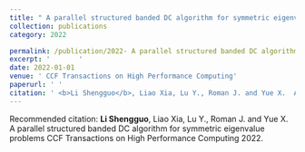 ```yaml
---
title: " A parallel structured banded DC algorithm for symmetric eigenvalue problems"
collection: publications
category: 2022

permalink: /publication/2022- A parallel structured banded DC algorithm for symmetric eigenvalue problems
excerpt: '       '
date: 2022-01-01
venue: ' CCF Transactions on High Performance Computing'
paperurl: ' '
citation: ' <b>Li Shengguo</b>, Liao Xia, Lu Y., Roman J. and Yue X.  A parallel structured banded DC algorithm for symmetric eigenvalue problems CCF Transactions on High Performance Computing 2022. '
---
```



Recommended citation:  <b>Li Shengguo</b>, Liao Xia, Lu Y., Roman J. and Yue X.  A parallel structured banded DC algorithm for symmetric eigenvalue problems CCF Transactions on High Performance Computing 2022. 